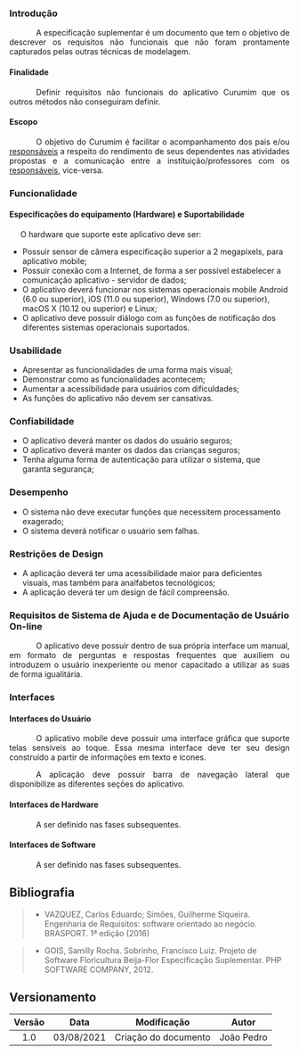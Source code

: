 ### Introdução

<p style="text-indent: 20px; text-align: justify">
&emsp;&emsp;A especificação suplementar é um documento que tem o objetivo de descrever os requisitos não funcionais que não foram prontamente capturados pelas outras técnicas de modelagem.
</p>

#### Finalidade

<p style="text-indent: 20px; text-align: justify">
&emsp;&emsp;Definir requisitos não funcionais do aplicativo Curumim que os outros métodos não conseguiram definir.
</p>

#### Escopo

<p style="text-indent: 20px; text-align: justify">
&emsp;&emsp;O objetivo do Curumim é facilitar o acompanhamento dos pais e/ou <a href="/base/requisitos/modelagem/lexicos/#lexico-responsavel">responsáveis</a> a respeito do rendimento de seus dependentes nas atividades propostas e a comunicação entre a instituição/professores com os <a href="/base/requisitos/modelagem/lexicos/#lexico-responsavel">responsáveis</a>, vice-versa.
</p>

### Funcionalidade

#### Especificações do equipamento (Hardware) e Suportabilidade

<p style="text-indent: 20px; text-align: justify">
O hardware que suporte este aplicativo deve ser: </p>
</p>

- Possuir sensor de câmera especificação superior a 2 megapixels, para aplicativo mobile;
- Possuir conexão com a Internet, de forma a ser possível estabelecer a comunicação aplicativo - servidor de dados;
- O aplicativo deverá funcionar nos sistemas operacionais mobile Android (6.0 ou superior), iOS (11.0 ou superior), Windows (7.0 ou superior), macOS X (10.12 ou superior) e Linux;
- O aplicativo deve possuir diálogo com as funções de notificação dos diferentes sistemas operacionais suportados.

### Usabilidade

- Apresentar as funcionalidades de uma forma mais visual;
- Demonstrar como as funcionalidades acontecem;
- Aumentar a acessibilidade para usuários com dificuldades;
- As funções do aplicativo não devem ser cansativas.

### Confiabilidade

- O aplicativo deverá manter os dados do usuário seguros;
- O aplicativo deverá manter os dados das crianças seguros;
- Tenha alguma forma de autenticação para utilizar o sistema, que garanta segurança;

### Desempenho

- O sistema não deve executar funções que necessitem processamento exagerado;
- O sistema deverá notificar o usuário sem falhas.

### Restrições de Design

- A aplicação deverá ter uma acessibilidade maior para deficientes visuais, mas também para analfabetos tecnológicos;
- A aplicação deverá ter um design de fácil compreensão.

### Requisitos de Sistema de Ajuda e de Documentação de Usuário On-line

<p style="text-indent: 20px; text-align: justify">
&emsp;&emsp;O aplicativo deve possuir dentro de sua própria interface um manual, em formato de perguntas e respostas frequentes que auxiliem ou introduzem o usuário inexperiente ou menor capacitado a utilizar as suas de forma igualitária.
</p>

### Interfaces

#### Interfaces do Usuário

<p style="text-indent: 20px; text-align: justify">
&emsp;&emsp;O aplicativo mobile deve possuir uma interface gráfica que suporte telas sensíveis ao toque. Essa mesma interface deve ter seu design construído a partir de informações em texto e ícones.
</p>
<p style="text-indent: 20px; text-align: justify">
&emsp;&emsp;A aplicação deve possuir barra de navegação lateral que disponibilize as diferentes seções do aplicativo.
</p>

#### Interfaces de Hardware

<p style="text-indent: 20px; text-align: justify">
&emsp;&emsp;A ser definido nas fases subsequentes.
</p>


#### Interfaces de Software

<p style="text-indent: 20px; text-align: justify">
&emsp;&emsp;A ser definido nas fases subsequentes.
</p>

## Bibliografia

> - VAZQUEZ, Carlos Eduardo; Simões, Guilherme Siqueira. Engenharia de Requisitos: software orientado ao negócio. BRASPORT. 1ª edição (2016)

> - GOIS, Samilly Rocha. Sobrinho, Francisco Luiz. Projeto de Software Floricultura Beija-Flor Especificação Suplementar. PHP SOFTWARE COMPANY, 2012.

## Versionamento
| Versão | Data | Modificação | Autor |
|:-:|--|--|--|
|1.0|03/08/2021| Criação do documento | João Pedro |
